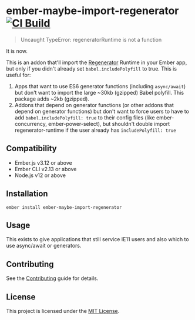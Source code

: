 # ember-maybe-import-regenerator [![CI Build](https://github.com/machty/ember-maybe-import-regenerator/actions/workflows/ci-build.yml/badge.svg)](https://github.com/machty/ember-maybe-import-regenerator/actions/workflows/ci-build.yml)

> Uncaught TypeError: regeneratorRuntime is not a function

It is now.

This is an addon that'll import the
[Regenerator](https://github.com/facebook/regenerator)
Runtime in your Ember app, but only if you didn't already set
`babel.includePolyfill` to true. This is useful for:

1. Apps that want to use ES6 generator functions (including `async/await`) but don't want to
   import the large ~30kb (gzipped) Babel polyfill. This package adds ~2kb (gzipped).
2. Addons that depend on generator functions (or other addons
   that depend on generator functions) but don't want to
   force users to have to add `babel.includePolyfill: true` to
   their config files (like ember-concurrency, ember-power-select), but
   shouldn't double import regenerator-runtime if the user already
   has `includePolyfill: true`


Compatibility
------------------------------------------------------------------------------

* Ember.js v3.12 or above
* Ember CLI v2.13 or above
* Node.js v12 or above


Installation
------------------------------------------------------------------------------

```
ember install ember-maybe-import-regenerator
```


Usage
------------------------------------------------------------------------------

This exists to give applications that still service IE11 users and also which to use async/await or generators.

Contributing
------------------------------------------------------------------------------

See the [Contributing](CONTRIBUTING.md) guide for details.


License
------------------------------------------------------------------------------

This project is licensed under the [MIT License](LICENSE.md).
